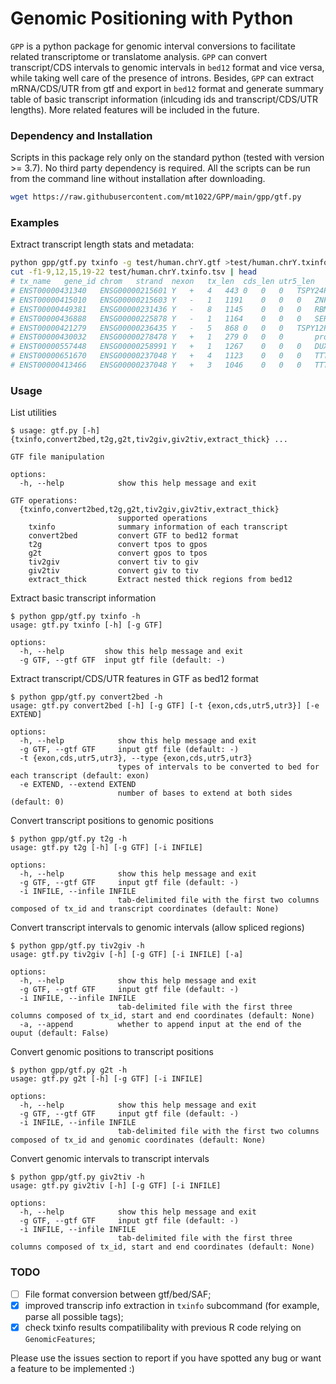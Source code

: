 # Genomic Positioning with Python

`GPP` is a python package for genomic interval conversions to facilitate related transcriptome or translatome analysis. `GPP` can convert transcript/CDS intervals to genomic intervals in `bed12` format and vice versa, while taking well care of the presence of introns. Besides, `GPP` can extract mRNA/CDS/UTR from gtf and export in `bed12` format and generate summary table of basic transcript information (inlcuding ids and transcript/CDS/UTR lengths). More related features will be included in the future.

### Dependency and Installation
Scripts in this package rely only on the standard python (tested with version >= 3.7). No third party dependency is required. All the scripts can be run from the command line without installation after downloading.

```bash
wget https://raw.githubusercontent.com/mt1022/GPP/main/gpp/gtf.py
```

### Examples
Extract transcript length stats and metadata:
```bash
python gpp/gtf.py txinfo -g test/human.chrY.gtf >test/human.chrY.txinfo.tsv
cut -f1-9,12,15,19-22 test/human.chrY.txinfo.tsv | head
# tx_name	gene_id	chrom	strand	nexon	tx_len	cds_len	utr5_len	utr3_len	gene_name	transcript_biotype	ccds	ensembl_canonical	mane_select	basic
# ENST00000431340	ENSG00000215601	Y	+	4	443	0	0	0	TSPY24P	unprocessed_pseudogene	False	True	False	True
# ENST00000415010	ENSG00000215603	Y	-	1	1191	0	0	0	ZNF92P1Y	processed_pseudogene	False	True	False	True
# ENST00000449381	ENSG00000231436	Y	-	8	1145	0	0	0	RBMY3AP	unprocessed_pseudogene	False	True	False	True
# ENST00000436888	ENSG00000225878	Y	-	1	1164	0	0	0	SERBP1P2	processed_pseudogene	False	True	False	True
# ENST00000421279	ENSG00000236435	Y	-	5	868	0	0	0	TSPY12P	unprocessed_pseudogene	False	True	False	True
# ENST00000430032	ENSG00000278478	Y	+	1	279	0	0	0		processed_pseudogene	False	True	False	True
# ENST00000557448	ENSG00000258991	Y	+	1	1267	0	0	0	DUX4L19	unprocessed_pseudogene	False	True	False	True
# ENST00000651670	ENSG00000237048	Y	+	4	1123	0	0	0	TTTY12	lncRNA	False	False	False	True
# ENST00000413466	ENSG00000237048	Y	+	3	1046	0	0	0	TTTY12	lncRNA	False	True	False	False
```

### Usage
List utilities
```
$ usage: gtf.py [-h] {txinfo,convert2bed,t2g,g2t,tiv2giv,giv2tiv,extract_thick} ...

GTF file manipulation

options:
  -h, --help            show this help message and exit

GTF operations:
  {txinfo,convert2bed,t2g,g2t,tiv2giv,giv2tiv,extract_thick}
                        supported operations
    txinfo              summary information of each transcript
    convert2bed         convert GTF to bed12 format
    t2g                 convert tpos to gpos
    g2t                 convert gpos to tpos
    tiv2giv             convert tiv to giv
    giv2tiv             convert giv to tiv
    extract_thick       Extract nested thick regions from bed12
```

Extract basic transcript information
```
$ python gpp/gtf.py txinfo -h
usage: gtf.py txinfo [-h] [-g GTF]

options:
  -h, --help         show this help message and exit
  -g GTF, --gtf GTF  input gtf file (default: -)
```

Extract transcript/CDS/UTR features in GTF as bed12 format
```
$ python gpp/gtf.py convert2bed -h
usage: gtf.py convert2bed [-h] [-g GTF] [-t {exon,cds,utr5,utr3}] [-e EXTEND]

options:
  -h, --help            show this help message and exit
  -g GTF, --gtf GTF     input gtf file (default: -)
  -t {exon,cds,utr5,utr3}, --type {exon,cds,utr5,utr3}
                        types of intervals to be converted to bed for each transcript (default: exon)
  -e EXTEND, --extend EXTEND
                        number of bases to extend at both sides (default: 0)
```

Convert transcript positions to genomic positions
```
$ python gpp/gtf.py t2g -h
usage: gtf.py t2g [-h] [-g GTF] [-i INFILE]

options:
  -h, --help            show this help message and exit
  -g GTF, --gtf GTF     input gtf file (default: -)
  -i INFILE, --infile INFILE
                        tab-delimited file with the first two columns composed of tx_id and transcript coordinates (default: None)
```

Convert transcript intervals to genomic intervals (allow spliced regions)
```
$ python gpp/gtf.py tiv2giv -h
usage: gtf.py tiv2giv [-h] [-g GTF] [-i INFILE] [-a]

options:
  -h, --help            show this help message and exit
  -g GTF, --gtf GTF     input gtf file (default: -)
  -i INFILE, --infile INFILE
                        tab-delimited file with the first three columns composed of tx_id, start and end coordinates (default: None)
  -a, --append          whether to append input at the end of the ouput (default: False)
```

Convert genomic positions to transcript positions
```
$ python gpp/gtf.py g2t -h
usage: gtf.py g2t [-h] [-g GTF] [-i INFILE]

options:
  -h, --help            show this help message and exit
  -g GTF, --gtf GTF     input gtf file (default: -)
  -i INFILE, --infile INFILE
                        tab-delimited file with the first two columns composed of tx_id and genomic coordinates (default: None)
```

Convert genomic intervals to transcript intervals
```
$ python gpp/gtf.py giv2tiv -h
usage: gtf.py giv2tiv [-h] [-g GTF] [-i INFILE]

options:
  -h, --help            show this help message and exit
  -g GTF, --gtf GTF     input gtf file (default: -)
  -i INFILE, --infile INFILE
                        tab-delimited file with the first three columns composed of tx_id, start and end coordinates (default: None)
```

### TODO
- [ ] File format conversion between gtf/bed/SAF;
- [x] improved transcrip info extraction in `txinfo` subcommand (for example, parse all possible tags);
- [x] check txinfo results compatilibality with previous R code relying on `GenomicFeatures`;

Please use the issues section to report if you have spotted any bug or want a feature to be implemented :)

